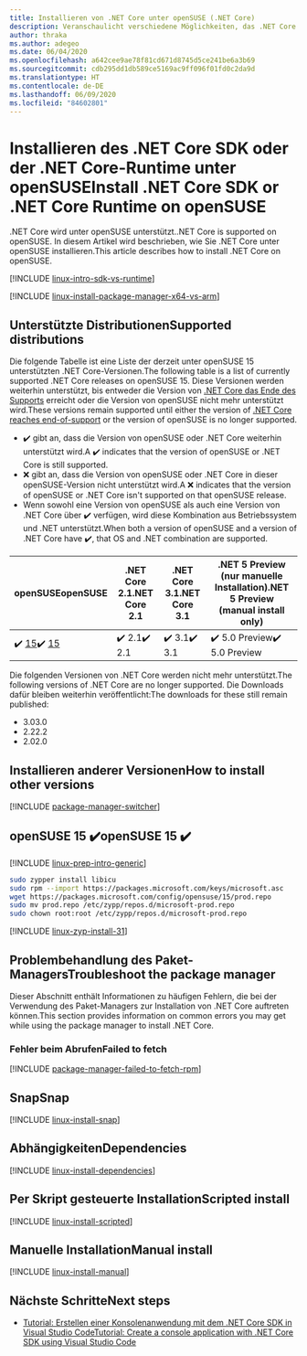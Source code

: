 ```yaml
---
title: Installieren von .NET Core unter openSUSE (.NET Core)
description: Veranschaulicht verschiedene Möglichkeiten, das .NET Core SDK und die NET Core-Runtime unter openSUSE zu installieren.
author: thraka
ms.author: adegeo
ms.date: 06/04/2020
ms.openlocfilehash: a642cee9ae78f81cd671d8745d5ce241be6a3b69
ms.sourcegitcommit: cdb295dd1db589ce5169ac9ff096f01fd0c2da9d
ms.translationtype: HT
ms.contentlocale: de-DE
ms.lasthandoff: 06/09/2020
ms.locfileid: "84602801"
---
```

# <a name="install-net-core-sdk-or-net-core-runtime-on-opensuse"></a><span data-ttu-id="29af4-103">Installieren des .NET Core SDK oder der .NET Core-Runtime unter openSUSE</span><span class="sxs-lookup"><span data-stu-id="29af4-103">Install .NET Core SDK or .NET Core Runtime on openSUSE</span></span>

<span data-ttu-id="29af4-104">.NET Core wird unter openSUSE unterstützt.</span><span class="sxs-lookup"><span data-stu-id="29af4-104">.NET Core is supported on openSUSE.</span></span> <span data-ttu-id="29af4-105">In diesem Artikel wird beschrieben, wie Sie .NET Core unter openSUSE installieren.</span><span class="sxs-lookup"><span data-stu-id="29af4-105">This article describes how to install .NET Core on openSUSE.</span></span>

[!INCLUDE [linux-intro-sdk-vs-runtime](includes/linux-intro-sdk-vs-runtime.md)]

[!INCLUDE [linux-install-package-manager-x64-vs-arm](includes/linux-install-package-manager-x64-vs-arm.md)]

## <a name="supported-distributions"></a><span data-ttu-id="29af4-106">Unterstützte Distributionen</span><span class="sxs-lookup"><span data-stu-id="29af4-106">Supported distributions</span></span>

<span data-ttu-id="29af4-107">Die folgende Tabelle ist eine Liste der derzeit unter openSUSE 15 unterstützten .NET Core-Versionen.</span><span class="sxs-lookup"><span data-stu-id="29af4-107">The following table is a list of currently supported .NET Core releases on openSUSE 15.</span></span> <span data-ttu-id="29af4-108">Diese Versionen werden weiterhin unterstützt, bis entweder die Version von [.NET Core das Ende des Supports](https://dotnet.microsoft.com/platform/support/policy/dotnet-core) erreicht oder die Version von openSUSE nicht mehr unterstützt wird.</span><span class="sxs-lookup"><span data-stu-id="29af4-108">These versions remain supported until either the version of [.NET Core reaches end-of-support](https://dotnet.microsoft.com/platform/support/policy/dotnet-core) or the version of openSUSE is no longer supported.</span></span>

- <span data-ttu-id="29af4-109">✔️ gibt an, dass die Version von openSUSE oder .NET Core weiterhin unterstützt wird.</span><span class="sxs-lookup"><span data-stu-id="29af4-109">A ✔️ indicates that the version of openSUSE or .NET Core is still supported.</span></span>
- <span data-ttu-id="29af4-110">❌ gibt an, dass die Version von openSUSE oder .NET Core in dieser openSUSE-Version nicht unterstützt wird.</span><span class="sxs-lookup"><span data-stu-id="29af4-110">A ❌ indicates that the version of openSUSE or .NET Core isn't supported on that openSUSE release.</span></span>
- <span data-ttu-id="29af4-111">Wenn sowohl eine Version von openSUSE als auch eine Version von .NET Core über ✔️ verfügen, wird diese Kombination aus Betriebssystem und .NET unterstützt.</span><span class="sxs-lookup"><span data-stu-id="29af4-111">When both a version of openSUSE and a version of .NET Core have ✔️, that OS and .NET combination are supported.</span></span>

| <span data-ttu-id="29af4-112">openSUSE</span><span class="sxs-lookup"><span data-stu-id="29af4-112">openSUSE</span></span>                   | <span data-ttu-id="29af4-113">.NET Core 2.1</span><span class="sxs-lookup"><span data-stu-id="29af4-113">.NET Core 2.1</span></span> | <span data-ttu-id="29af4-114">.NET Core 3.1</span><span class="sxs-lookup"><span data-stu-id="29af4-114">.NET Core 3.1</span></span> | <span data-ttu-id="29af4-115">.NET 5 Preview (nur manuelle Installation)</span><span class="sxs-lookup"><span data-stu-id="29af4-115">.NET 5 Preview (manual install only)</span></span> |
|----------------------------|---------------|---------------|----------------|
| <span data-ttu-id="29af4-116">✔️ [15](#opensuse-15-)</span><span class="sxs-lookup"><span data-stu-id="29af4-116">✔️ [15](#opensuse-15-)</span></span>     | <span data-ttu-id="29af4-117">✔️ 2.1</span><span class="sxs-lookup"><span data-stu-id="29af4-117">✔️ 2.1</span></span>        | <span data-ttu-id="29af4-118">✔️ 3.1</span><span class="sxs-lookup"><span data-stu-id="29af4-118">✔️ 3.1</span></span>        | <span data-ttu-id="29af4-119">✔️ 5.0 Preview</span><span class="sxs-lookup"><span data-stu-id="29af4-119">✔️ 5.0 Preview</span></span> |

<span data-ttu-id="29af4-120">Die folgenden Versionen von .NET Core werden nicht mehr unterstützt.</span><span class="sxs-lookup"><span data-stu-id="29af4-120">The following versions of .NET Core are no longer supported.</span></span> <span data-ttu-id="29af4-121">Die Downloads dafür bleiben weiterhin veröffentlicht:</span><span class="sxs-lookup"><span data-stu-id="29af4-121">The downloads for these still remain published:</span></span>

- <span data-ttu-id="29af4-122">3.0</span><span class="sxs-lookup"><span data-stu-id="29af4-122">3.0</span></span>
- <span data-ttu-id="29af4-123">2.2</span><span class="sxs-lookup"><span data-stu-id="29af4-123">2.2</span></span>
- <span data-ttu-id="29af4-124">2.0</span><span class="sxs-lookup"><span data-stu-id="29af4-124">2.0</span></span>

## <a name="how-to-install-other-versions"></a><span data-ttu-id="29af4-125">Installieren anderer Versionen</span><span class="sxs-lookup"><span data-stu-id="29af4-125">How to install other versions</span></span>

[!INCLUDE [package-manager-switcher](./includes/package-manager-heading-hack-pkgname.md)]

## <a name="opensuse-15-"></a><span data-ttu-id="29af4-126">openSUSE 15 ✔️</span><span class="sxs-lookup"><span data-stu-id="29af4-126">openSUSE 15 ✔️</span></span>

[!INCLUDE [linux-prep-intro-generic](includes/linux-prep-intro-generic.md)]

```bash
sudo zypper install libicu
sudo rpm --import https://packages.microsoft.com/keys/microsoft.asc
wget https://packages.microsoft.com/config/opensuse/15/prod.repo
sudo mv prod.repo /etc/zypp/repos.d/microsoft-prod.repo
sudo chown root:root /etc/zypp/repos.d/microsoft-prod.repo
```

[!INCLUDE [linux-zyp-install-31](includes/linux-install-31-zyp.md)]

## <a name="troubleshoot-the-package-manager"></a><span data-ttu-id="29af4-127">Problembehandlung des Paket-Managers</span><span class="sxs-lookup"><span data-stu-id="29af4-127">Troubleshoot the package manager</span></span>

<span data-ttu-id="29af4-128">Dieser Abschnitt enthält Informationen zu häufigen Fehlern, die bei der Verwendung des Paket-Managers zur Installation von .NET Core auftreten können.</span><span class="sxs-lookup"><span data-stu-id="29af4-128">This section provides information on common errors you may get while using the package manager to install .NET Core.</span></span>

### <a name="failed-to-fetch"></a><span data-ttu-id="29af4-129">Fehler beim Abrufen</span><span class="sxs-lookup"><span data-stu-id="29af4-129">Failed to fetch</span></span>

[!INCLUDE [package-manager-failed-to-fetch-rpm](includes/package-manager-failed-to-fetch-rpm.md)]

## <a name="snap"></a><span data-ttu-id="29af4-130">Snap</span><span class="sxs-lookup"><span data-stu-id="29af4-130">Snap</span></span>

[!INCLUDE [linux-install-snap](includes/linux-install-snap.md)]

## <a name="dependencies"></a><span data-ttu-id="29af4-131">Abhängigkeiten</span><span class="sxs-lookup"><span data-stu-id="29af4-131">Dependencies</span></span>

[!INCLUDE [linux-install-dependencies](includes/linux-install-dependencies.md)]

## <a name="scripted-install"></a><span data-ttu-id="29af4-132">Per Skript gesteuerte Installation</span><span class="sxs-lookup"><span data-stu-id="29af4-132">Scripted install</span></span>

[!INCLUDE [linux-install-scripted](includes/linux-install-scripted.md)]

## <a name="manual-install"></a><span data-ttu-id="29af4-133">Manuelle Installation</span><span class="sxs-lookup"><span data-stu-id="29af4-133">Manual install</span></span>

[!INCLUDE [linux-install-manual](includes/linux-install-manual.md)]

## <a name="next-steps"></a><span data-ttu-id="29af4-134">Nächste Schritte</span><span class="sxs-lookup"><span data-stu-id="29af4-134">Next steps</span></span>

- [<span data-ttu-id="29af4-135">Tutorial: Erstellen einer Konsolenanwendung mit dem .NET Core SDK in Visual Studio Code</span><span class="sxs-lookup"><span data-stu-id="29af4-135">Tutorial: Create a console application with .NET Core SDK using Visual Studio Code</span></span>](../tutorials/with-visual-studio-code.md)
